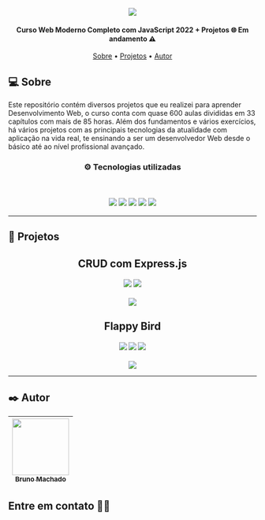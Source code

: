 <p align="center">
<a href="https://www.udemy.com/course/curso-web/"><img src="https://cdn-thumbs.comidoc.net/750/1465244_ed1a_3.jpg"/></a>
</p>

<h4 align="center"> 
Curso Web Moderno Completo com JavaScript 2022 + Projetos 🌐 Em andamento ⚠️
</h4>

<p align="center">
 <a href="#-sobre">Sobre</a> •
 <a href="#-projetos">Projetos</a> •
 <a href="#%EF%B8%8F-autor">Autor</a>
</p>

## 💻 Sobre

Este repositório contém diversos projetos que eu realizei para aprender Desenvolvimento Web, o curso conta com quase 600 aulas divididas em 33 capítulos com mais de 85 horas. Além dos fundamentos e vários exercícios, há vários projetos com as principais tecnologias da atualidade com aplicação na vida real, te ensinando a ser um desenvolvedor Web desde o básico até ao nível profissional avançado.

<h3 align="center">
⚙️ Tecnologias utilizadas

<p>&nbsp;</p>
  <img src="https://img.shields.io/badge/JavaScript-323330?style=for-the-badge&logo=javascript&logoColor=F7DF1E"/>
  <img src="https://img.shields.io/badge/Node.js-323330?style=for-the-badge&logo=nodedotjs&logoColor=339933"/>
  <img src="https://img.shields.io/badge/express.js-%23404d59.svg?style=for-the-badge&logo=express&logoColor=%2361DAFB"/>
  <img src="https://img.shields.io/badge/html5-%23E34F26.svg?style=for-the-badge&logo=html5&logoColor=white"/>
  <img src="https://img.shields.io/badge/css3-%231572B6.svg?style=for-the-badge&logo=css3&logoColor=white"/>
</h3>

---

## 🚧 Projetos

<h2 align="center">
CRUD com Express.js
</h2>
<h4 align="center">
  <img src="https://img.shields.io/badge/Node.js-323330?style=for-the-badge&logo=nodedotjs&logoColor=339933"/>
  <img src="https://img.shields.io/badge/express.js-%23404d59.svg?style=for-the-badge&logo=express&logoColor=%2361DAFB"/>
</h4>
<p align="center">
  <a href="https://github.com/brunomdrrosa/CursoWebModerno2022/tree/main/projeto-api-express"><img src="https://i.imgur.com/hQEZ56k.png"></a>
</p>

<h2 align="center">
Flappy Bird
</h2>
<h4 align="center">
  <img src="https://img.shields.io/badge/html5-%23E34F26.svg?style=for-the-badge&logo=html5&logoColor=white"/>
  <img src="https://img.shields.io/badge/css3-%231572B6.svg?style=for-the-badge&logo=css3&logoColor=white"/>
  <img src="https://img.shields.io/badge/javascript-%23323330.svg?style=for-the-badge&logo=javascript&logoColor=%23F7DF1E"/>
</h4>
<p align="center">
  <a href="https://brunomdrrosa.github.io/flappyBird/"><img src="https://imgur.com/xnfDFc8.png"></a>
</p>

---

## ✒️ Autor

| [<img src="https://avatars.githubusercontent.com/u/75590326?v=4" width=115 > <br> <sub> Bruno Machado </sub>](https://github.com/brunomdrrosa) |
| :--------------------------------------------------------------------------------------------------------------------------------------------: |

<h2 >Entre em contato 🤙🏽</h2>

<div align="center">
<a href="https://linkedin.com/in/bruno-machado-da-rosa/" target="_blank"><img src="https://img.shields.io/badge/Bruno Machado da Rosa-0077B5?style=for-the-badge&logo=linkedin&logoColor=white" alt=""></a>
<a href="mailto:brunomdr46@gmail.com" target="_blank"><img src="https://img.shields.io/badge/brunomdr46@gmail.com-D14836?style=for-the-badge&logo=gmail&logoColor=white" alt=""></a>
</div>
